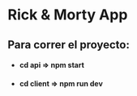 # Rick & Morty App

<h2>Para correr el proyecto:</h2>
<ul>
  <li><h4> cd api => npm start</h4> </li>
  <li><h4> cd client => npm run dev </h4> </li>
